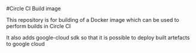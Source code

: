 #Circle CI Build image

This repository is for building of a Docker image which can be used
to perform builds in Circle CI

It also adds google-cloud sdk so that it is possible to deploy built artefacts to google cloud
